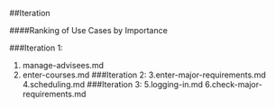 ##Iteration 

####Ranking of Use Cases by Importance

###Iteration 1:
1. manage-advisees.md
2. enter-courses.md
###Iteration 2:
3.enter-major-requirements.md
4.scheduling.md
###Iteration 3:
5.logging-in.md
6.check-major-requirements.md


